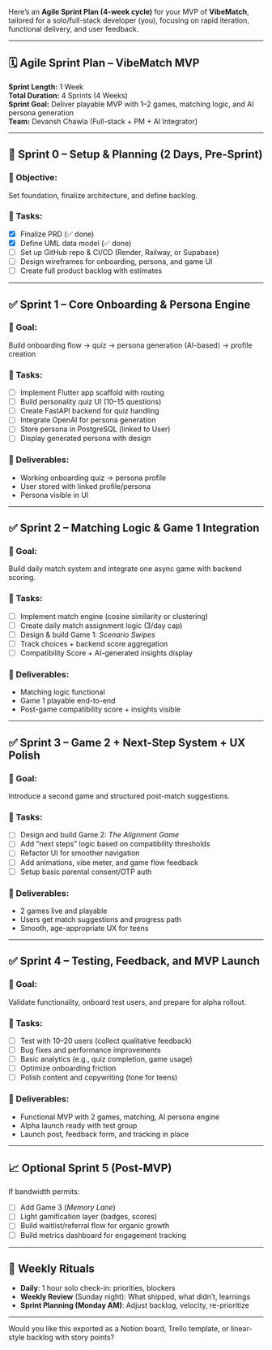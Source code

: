 Here’s an **Agile Sprint Plan (4-week cycle)** for your MVP of **VibeMatch**, tailored for a solo/full-stack developer (you), focusing on rapid iteration, functional delivery, and user feedback.

---

## 🗓 Agile Sprint Plan – VibeMatch MVP  
**Sprint Length:** 1 Week  
**Total Duration:** 4 Sprints (4 Weeks)  
**Sprint Goal:** Deliver playable MVP with 1–2 games, matching logic, and AI persona generation  
**Team:** Devansh Chawla (Full-stack + PM + AI Integrator)

---

## 🔁 Sprint 0 – Setup & Planning (2 Days, Pre-Sprint)

### 🎯 Objective:
Set foundation, finalize architecture, and define backlog.

### 🔨 Tasks:
- [x] Finalize PRD (✅ done)  
- [x] Define UML data model (✅ done)  
- [ ] Set up GitHub repo & CI/CD (Render, Railway, or Supabase)  
- [ ] Design wireframes for onboarding, persona, and game UI  
- [ ] Create full product backlog with estimates

---

## ✅ Sprint 1 – Core Onboarding & Persona Engine

### 🎯 Goal:
Build onboarding flow → quiz → persona generation (AI-based) → profile creation

### 🔨 Tasks:
- [ ] Implement Flutter app scaffold with routing
- [ ] Build personality quiz UI (10–15 questions)
- [ ] Create FastAPI backend for quiz handling
- [ ] Integrate OpenAI for persona generation
- [ ] Store persona in PostgreSQL (linked to User)
- [ ] Display generated persona with design

### 🔄 Deliverables:
- Working onboarding quiz → persona profile
- User stored with linked profile/persona
- Persona visible in UI

---

## ✅ Sprint 2 – Matching Logic & Game 1 Integration

### 🎯 Goal:
Build daily match system and integrate one async game with backend scoring.

### 🔨 Tasks:
- [ ] Implement match engine (cosine similarity or clustering)
- [ ] Create daily match assignment logic (3/day cap)
- [ ] Design & build Game 1: *Scenario Swipes*
- [ ] Track choices + backend score aggregation
- [ ] Compatibility Score + AI-generated insights display

### 🔄 Deliverables:
- Matching logic functional
- Game 1 playable end-to-end
- Post-game compatibility score + insights visible

---

## ✅ Sprint 3 – Game 2 + Next-Step System + UX Polish

### 🎯 Goal:
Introduce a second game and structured post-match suggestions.

### 🔨 Tasks:
- [ ] Design and build Game 2: *The Alignment Game*
- [ ] Add “next steps” logic based on compatibility thresholds
- [ ] Refactor UI for smoother navigation
- [ ] Add animations, vibe meter, and game flow feedback
- [ ] Setup basic parental consent/OTP auth

### 🔄 Deliverables:
- 2 games live and playable
- Users get match suggestions and progress path
- Smooth, age-appropriate UX for teens

---

## ✅ Sprint 4 – Testing, Feedback, and MVP Launch

### 🎯 Goal:
Validate functionality, onboard test users, and prepare for alpha rollout.

### 🔨 Tasks:
- [ ] Test with 10–20 users (collect qualitative feedback)
- [ ] Bug fixes and performance improvements
- [ ] Basic analytics (e.g., quiz completion, game usage)
- [ ] Optimize onboarding friction
- [ ] Polish content and copywriting (tone for teens)

### 🔄 Deliverables:
- Functional MVP with 2 games, matching, AI persona engine
- Alpha launch ready with test group
- Launch post, feedback form, and tracking in place

---

## 📈 Optional Sprint 5 (Post-MVP)

If bandwidth permits:

- [ ] Add Game 3 (*Memory Lane*)  
- [ ] Light gamification layer (badges, scores)  
- [ ] Build waitlist/referral flow for organic growth  
- [ ] Build metrics dashboard for engagement tracking  

---

## 📌 Weekly Rituals

- **Daily**: 1 hour solo check-in: priorities, blockers  
- **Weekly Review** (Sunday night): What shipped, what didn’t, learnings  
- **Sprint Planning (Monday AM)**: Adjust backlog, velocity, re-prioritize

---

Would you like this exported as a Notion board, Trello template, or linear-style backlog with story points?
